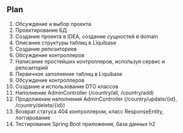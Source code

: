 ## Plan

1. Обсуждение и выбор проекта
2. Проектирование БД
3. Создание проекта в IDEA, создание сущностей в domain
4. Описание структуры таблиц в Liquibase
5. Создание репозиториев
6. Обсуждение контроллеров
7. Написание простейших контроллеров, используя сервис и репозиторий
8. Первичное заполнение таблиц в Liquibase
9. Обсуждение контроллеров
10. Создание и использование DTO классов
11. Наполнение AdminController (/country/all, /country/add)
12. Продолжение наполнения AdminController (/country/update/{id}, /country/delete/{id})
13. Возврат статуса 404 контроллером, класс ResponseEntity, логгирование
14. Тестирование Spring Boot приложения, база данных h2